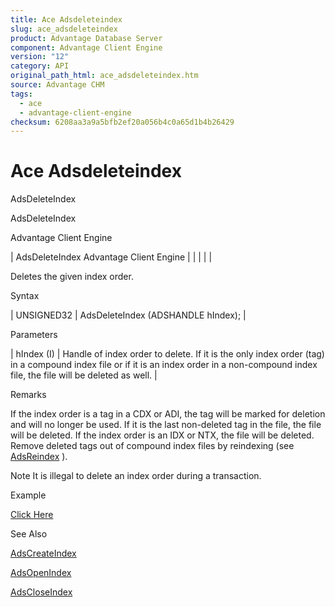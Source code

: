 ```yaml
---
title: Ace Adsdeleteindex
slug: ace_adsdeleteindex
product: Advantage Database Server
component: Advantage Client Engine
version: "12"
category: API
original_path_html: ace_adsdeleteindex.htm
source: Advantage CHM
tags:
  - ace
  - advantage-client-engine
checksum: 6208aa3a9a5bfb2ef20a056b4c0a65d1b4b26429
---
```


# Ace Adsdeleteindex

AdsDeleteIndex

AdsDeleteIndex

Advantage Client Engine

| AdsDeleteIndex  Advantage Client Engine |  |  |  |  |

Deletes the given index order.

Syntax

| UNSIGNED32 | AdsDeleteIndex (ADSHANDLE hIndex); |

Parameters

| hIndex (I) | Handle of index order to delete. If it is the only index order (tag) in a compound index file or if it is an index order in a non-compound index file, the file will be deleted as well. |

Remarks

If the index order is a tag in a CDX or ADI, the tag will be marked for deletion and will no longer be used. If it is the last non-deleted tag in the file, the file will be deleted. If the index order is an IDX or NTX, the file will be deleted. Remove deleted tags out of compound index files by reindexing (see [AdsReindex](ace_adsreindex.md) ).

Note It is illegal to delete an index order during a transaction.

Example

[Click Here](ace_examples.md#adsdeleteindexexample)

See Also

[AdsCreateIndex](ace_adscreateindex.md)

[AdsOpenIndex](ace_adsopenindex.md)

[AdsCloseIndex](ace_adscloseindex.md)
